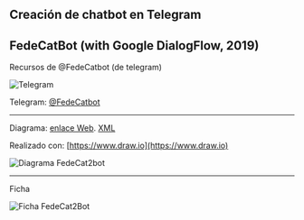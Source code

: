 

## Creación de chatbot en Telegram 


## FedeCatBot (with Google DialogFlow, 2019)  

Recursos de @FedeCatbot (de telegram)


![Telegram](https://cdn3.iconfinder.com/data/icons/popular-services-brands-vol-2/512/telegram-128.png)

Telegram: [@FedeCatbot](https://t.me/FedeCatbot)



-----


Diagrama: [enlace Web](https://www.draw.io/?lightbox=1&highlight=0000ff&edit=_blank&layers=1&nav=1&title=FedeCatBot#Uhttps%3A%2F%2Fdrive.google.com%2Fuc%3Fid%3D1NNBOf8VXlUIO-EB5xKKLpZDiJHkuhgTz%26export%3Ddownload). [XML](https://github.com/mgea/CDNCAv/blob/master/ChatBot/FedeCat2Bot.xml)

Realizado con: [https://www.draw.io](https://www.draw.io) 

![Diagrama FedeCat2bot](https://github.com/mgea/CDNCAv/blob/master/ChatBot/FedeCat2Bot.png)

---

Ficha 

![Ficha FedeCat2Bot](https://github.com/mgea/CDNCAv/blob/master/ChatBot/Ficha_FedeCat2Bot.png)

